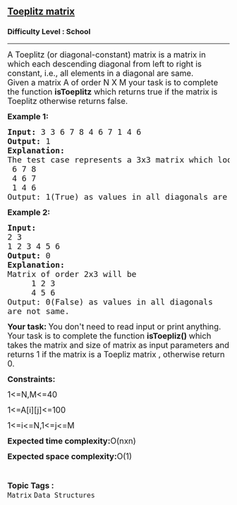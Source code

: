 <h2><a href="https://www.geeksforgeeks.org/problems/toeplitz-matrix/1?page=6&difficulty=School&sortBy=submissions">Toeplitz matrix</a></h2><h3>Difficulty Level : School</h3><hr><div class="problems_problem_content__Xm_eO"><p><span style="font-size:18px">A Toeplitz (or diagonal-constant) matrix is a matrix in which each descending&nbsp;diagonal from left to right&nbsp;is constant, i.e., all elements in a diagonal are same.<br>
Given a matrix A&nbsp;of order N X M your task is to complete the function <strong>isToeplitz</strong> which returns true&nbsp;if the matrix is Toeplitz otherwise returns false.</span></p>

<p><span style="font-size:18px"><strong>Example 1:</strong></span><span style="font-size:18px"><strong> </strong></span></p>

<pre><span style="font-size:18px"><strong>Input:</strong> 3 3 6 7 8 4 6 7 1 4 6 </span>
<span style="font-size:18px"><strong>Output: </strong>1</span>
<span style="font-size:18px"><strong>Explanation:</strong></span>
<span style="font-size:18px">The test case represents a 3x3 matrix which looks like </span>
<span style="font-size:18px"> 6 7 8 </span>
<span style="font-size:18px"> 4 6 7 </span>
<span style="font-size:18px"> 1 4 6</span>
<span style="font-size:18px">Output: 1(True) as values in all diagonals are same.</span></pre>

<p><strong><span style="font-size:18px">Example 2:</span></strong></p>

<pre><strong><span style="font-size:18px">Input:</span></strong>
<span style="font-size:18px">2 3
1 2 3 4 5 6</span>
<strong><span style="font-size:18px">Output: </span></strong><span style="font-size:18px">0</span>
<span style="font-size:18px"><strong>Explanation: </strong></span>
<span style="font-size:18px">Matrix of order 2x3 will be 
     1 2 3
     4 5 6
Output: 0(False) as values in all diagonals 
are not same.
</span></pre>

<p><strong><span style="font-size:18px">Your task:&nbsp;</span></strong><span style="font-size:18px">You don't need to read input or print anything. Your task is to complete the function&nbsp;<strong>isToepliz()&nbsp;</strong>which takes the matrix&nbsp;and size of matrix as&nbsp;input parameters and returns 1 if the matrix is a Toepliz matrix , otherwise return 0.&nbsp;</span></p>

<p><span style="font-size:18px"><strong>Constraints:</strong> </span></p>

<p><span style="font-size:18px">1&lt;=N,M&lt;=40 </span></p>

<p><span style="font-size:18px">1&lt;=A[i][j]&lt;=100</span></p>

<p><span style="font-size:18px">1&lt;=i&lt;=N,1&lt;=j&lt;=M</span></p>

<p><span style="font-size:18px"><strong>Expected time complexity:</strong>O(nxn</span><span style="font-size:18px">)</span></p>

<p><span style="font-size:18px"><strong>Expected space complexity:</strong>O(1)</span></p>
</div><br><p><span style=font-size:18px><strong>Topic Tags : </strong><br><code>Matrix</code>&nbsp;<code>Data Structures</code>&nbsp;